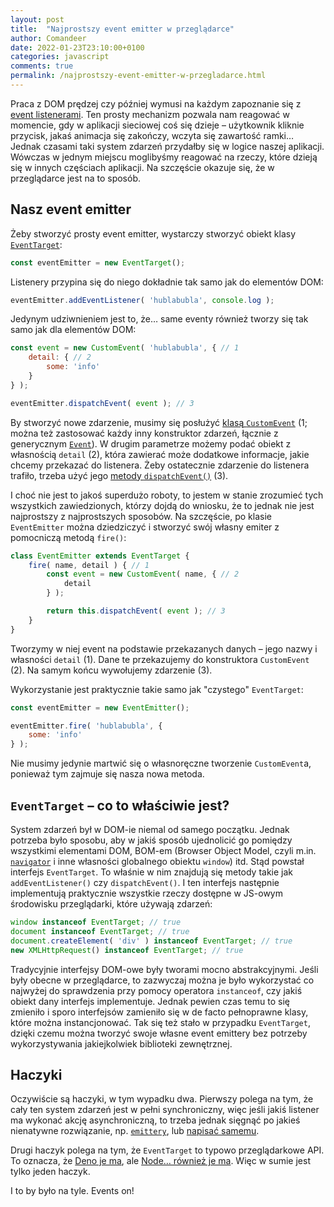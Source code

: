```yaml
---
layout: post
title:  "Najprostszy event emitter w przeglądarce"
author: Comandeer
date: 2022-01-23T23:10:00+0100
categories: javascript
comments: true
permalink: /najprostszy-event-emitter-w-przegladarce.html
---
```


Praca z DOM prędzej czy później wymusi na każdym zapoznanie się z [event listenerami](https://javascript.info/introduction-browser-events). Ten prosty mechanizm pozwala nam reagować w momencie, gdy w aplikacji sieciowej coś się dzieje – użytkownik kliknie przycisk, jakaś animacja się zakończy, wczyta się zawartość ramki… Jednak czasami taki system zdarzeń przydałby się w logice naszej aplikacji. Wówczas w jednym miejscu moglibyśmy reagować na rzeczy, które dzieją się w innych częściach aplikacji. Na szczęście okazuje się, że w przeglądarce jest na to sposób.

## Nasz event emitter

Żeby stworzyć prosty event emitter, wystarczy stworzyć obiekt klasy [`EventTarget`](https://developer.mozilla.org/en-US/docs/Web/API/EventTarget/EventTarget):

```javascript
const eventEmitter = new EventTarget();
```

Listenery przypina się do niego dokładnie tak samo jak do elementów DOM:

```javascript
eventEmitter.addEventListener( 'hublabubla', console.log );
```

Jedynym udziwnieniem jest to, że… same eventy również tworzy się tak samo jak dla elementów DOM:

```javascript
const event = new CustomEvent( 'hublabubla', { // 1
    detail: { // 2
    	some: 'info'
    }
} );

eventEmitter.dispatchEvent( event ); // 3
```

By stworzyć nowe zdarzenie, musimy się posłużyć [klasą `CustomEvent`](https://developer.mozilla.org/en-US/docs/Web/API/CustomEvent/CustomEvent) (1; można też zastosować każdy inny konstruktor zdarzeń, łącznie z generycznym [`Event`](https://developer.mozilla.org/en-US/docs/Web/API/Event)). W drugim parametrze możemy podać obiekt z własnością `detail` (2), która zawierać może dodatkowe informacje, jakie chcemy przekazać do listenera. Żeby ostatecznie zdarzenie do listenera trafiło, trzeba użyć jego [metody `dispatchEvent()`](https://developer.mozilla.org/en-US/docs/Web/API/EventTarget/dispatchEvent) (3).

I choć nie jest to jakoś superdużo roboty, to jestem w stanie zrozumieć tych wszystkich zawiedzionych, którzy dojdą do wniosku, że to jednak nie jest najprostszy z najprostszych sposobów. Na szczęście, po klasie `EventEmitter` można dziedziczyć i stworzyć swój własny emiter z pomocniczą metodą `fire()`:

```javascript
class EventEmitter extends EventTarget {
    fire( name, detail ) { // 1
        const event = new CustomEvent( name, { // 2
            detail
        } );

        return this.dispatchEvent( event ); // 3
    }
}
```

Tworzymy w niej event na podstawie przekazanych danych – jego nazwy i własności `detail` (1). Dane te przekazujemy do konstruktora `CustomEvent` (2). Na samym końcu wywołujemy zdarzenie (3).

Wykorzystanie jest praktycznie takie samo jak "czystego" `EventTarget`:

```javascript
const eventEmitter = new EventEmitter();

eventEmitter.fire( 'hublabubla', {
    some: 'info'
} );
```

Nie musimy jedynie martwić się o własnoręczne tworzenie `CustomEvent`a, ponieważ tym zajmuje się nasza nowa metoda.

## `EventTarget` – co to właściwie jest?

System zdarzeń był w DOM-ie niemal od samego początku. Jednak potrzeba było sposobu, aby w jakiś sposób ujednolicić go pomiędzy wszystkimi elementami DOM, BOM-em (Browser Object Model, czyli m.in. [`navigator`](https://developer.mozilla.org/en-US/docs/Web/API/Navigator) i inne własności globalnego obiektu `window`) itd. Stąd powstał interfejs `EventTarget`. To właśnie w nim znajdują się metody takie jak `addEventListener()` czy `dispatchEvent()`. I ten interfejs następnie implementują praktycznie wszystkie rzeczy dostępne w JS-owym środowisku przeglądarki, które używają zdarzeń:

```javascript
window instanceof EventTarget; // true
document instanceof EventTarget; // true
document.createElement( 'div' ) instanceof EventTarget; // true
new XMLHttpRequest() instanceof EventTarget; // true
```

Tradycyjnie interfejsy DOM-owe były tworami mocno abstrakcyjnymi. Jeśli były obecne w przeglądarce, to zazwyczaj można je było wykorzystać co najwyżej do sprawdzenia przy pomocy operatora `instanceof`, czy jakiś obiekt dany interfejs implementuje. Jednak pewien czas temu to się zmieniło i sporo interfejsów zamieniło się w de facto pełnoprawne klasy, które można instancjonować. Tak się też stało w przypadku `EventTarget`, dzięki czemu można tworzyć swoje własne event emittery bez potrzeby wykorzystywania jakiejkolwiek biblioteki zewnętrznej.

## Haczyki

Oczywiście są haczyki, w tym wypadku dwa. Pierwszy polega na tym, że cały ten system zdarzeń jest w pełni synchroniczny, więc jeśli jakiś listener ma wykonać akcję asynchroniczną, to trzeba jednak sięgnąć po jakieś nienatywne rozwiązanie, np. [`emittery`](https://www.npmjs.com/package/emittery), lub [napisać samemu](https://github.com/Comandeer/mocha-lib-tester/blob/e64c6e1203de9c755bcb62eb744789a49ef08a8a/src/EventEmitter.js).

Drugi haczyk polega na tym, że `EventTarget` to typowo przeglądarkowe API. To oznacza, że [Deno je ma](https://deno.land/x/deno@v1.6.2/docs/runtime/web_platform_apis.md#codecustomeventcode-codeeventtargetcode-and-codeeventlistenercode), ale [Node… również je ma](https://nodejs.org/api/events.html#eventtarget-and-event-api). Więc w sumie jest tylko jeden haczyk.

I to by było na tyle. Events on!
